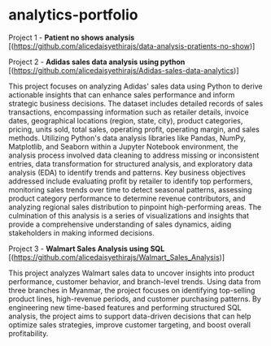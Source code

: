 # analytics-portfolio

Project 1 - **Patient no shows analysis** [(https://github.com/alicedaisyethirajs/data-analysis-pratients-no-show)]

Project 2 - **Adidas sales data analysis using python** [(https://github.com/alicedaisyethirajs/Adidas-sales-data-analytics)]

This project focuses on analyzing Adidas' sales data using Python to derive actionable insights that can enhance sales performance and inform strategic business decisions. The dataset includes detailed records of sales transactions, encompassing information such as retailer details, invoice dates, geographical locations (region, state, city), product categories, pricing, units sold, total sales, operating profit, operating margin, and sales methods. Utilizing Python's data analysis libraries like Pandas, NumPy, Matplotlib, and Seaborn within a Jupyter Notebook environment, the analysis process involved data cleaning to address missing or inconsistent entries, data transformation for structured analysis, and exploratory data analysis (EDA) to identify trends and patterns. Key business objectives addressed include evaluating profit by retailer to identify top performers, monitoring sales trends over time to detect seasonal patterns, assessing product category performance to determine revenue contributors, and analyzing regional sales distribution to pinpoint high-performing areas. The culmination of this analysis is a series of visualizations and insights that provide a comprehensive understanding of sales dynamics, aiding stakeholders in making informed decisions. 

Project 3 - **Walmart Sales Analysis using SQL** [(https://github.com/alicedaisyethirajs/Walmart_Sales_Analysis)]

This project analyzes Walmart sales data to uncover insights into product performance, customer behavior, and branch-level trends. Using data from three branches in Myanmar, the project focuses on identifying top-selling product lines, high-revenue periods, and customer purchasing patterns. By engineering new time-based features and performing structured SQL analysis, the project aims to support data-driven decisions that can help optimize sales strategies, improve customer targeting, and boost overall profitability.
